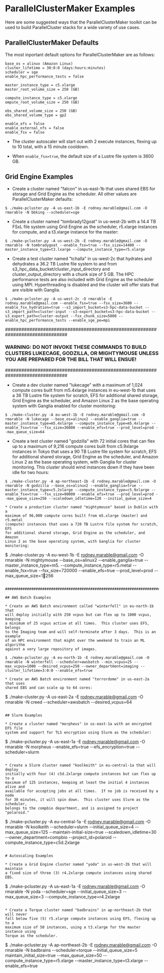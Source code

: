 # ParallelClusterMaker Examples

Here are some suggested ways that the ParallelClusterMaker toolkit can be used to build ParallelCluster stacks for a wide variety of use cases.

## ParallelClusterMaker Defaults

The most inportant default options for ParallelClusterMaker are as follows:

```
base_os = alinux (Amazon Linux)
cluster_lifetime = 30:0:0 (days:hours:minutes)
scheduler = sge
enable_hpc_performance_tests = false

master_instance_type = c5.xlarge
master_root_volume_size = 250 (GB)

compute_instance_type = c5.xlarge
ompute_root_volume_size = 250 (GB)

ebs_shared_volume_size = 250 (GB)
ebs_shared_volume_type = gp2

enable_efs = false
enable_external_nfs = false
enable_fsx = false
```

* The cluster autoscaler will start out with 2 execute instances, flexing up to
10 total, with a 15 minute cooldown.

* When `enable_fsx=true`, the default size of a Lustre file system is 3600 GB.

## Grid Engine Examples

* Create a cluster named "falcon" in us-east-1b that uses shared EBS for storage and Grid Engine as the scheduler.  All other values are ParallelClusterMaker defaults:

```
$ ./make-pcluster.py -A us-east-1b -E rodney.marable@gmail.com -O rmarable -N bbking --scheduler=sge
```

* Create a cluster named "tombrady12goat" in us-west-2b with a 14.4 TB FSxL file
system using Grid Engine as the scheduler, r5.xlarge instances for compute, and a t3.xlarge instance for the master:

```
$ ./make-pcluster.py -A us-west-2b -E rodney.marable@gmail.com -O rmarable -N tombradygoat --enable_fsx=true --fsx_size=14400 --master_instance_type=t3.lxarge --compute_instance_type=r5.xlarge
```

* Create a test cluster named "tchalla" in us-west-2c that hydrates and dehydrates a 36.2 TB Lustre file system to and from s3_hpc_data_bucket/cluster_input_directory and cluster_output_directory with a chunk size of 5 GB.  The HPC performance tests are also included with Grid Engine as the scheduler using MPI.  Hyperthreading is disabled and the cluster will offer stats that are visible with Ganglia.

```
$ ./make-pcluster.py -A us-west-2c -O rmarable -E rodney.marable@gmail.com --enable_fsx=true --fsx_size=3600 --enable_fsx_hydration=true --s3_import_bucket=s3-hpc-data-bucket --s3_import_path=cluster-input --s3-export_bucket=s3-hpc-data-bucket --s3_export_path=cluster-output --fsx_chunk_size=5000 --enable_hpc_performance_tests --enable_sge_pe=mpi
```

###############################################################################
### WARNING: DO **NOT** INVOKE THESE COMMANDS TO BUILD CLUSTERS LUKECAGE, GODZILLA, OR MIGHTYMOUSE UNLESS YOU ARE PREPARED FOR THE BILL THAT WILL ENSUE!
###############################################################################

* Create a dev cluster named "lukecage" with a maximum of 1,024 compute cores
built from m5.4xlarge instances in eu-west-1b that uses a 36 TB Lustre file
system for scratch, EFS for additional shared storage, Grid Engine as the
scheduler, and Amazon Linux 2 as the base operating system with Ganglia
enabled for cluster monitoring:

```
$ ./make-cluster.py -A eu-west-1b -E rodney.marable@gmail.com -O rmarable -N lukecage --base_os=alinux2 --enable_ganglia=true --master_instance_type=m5.4xlarge --compute_instance_type=m5.4xlarge --enable_fsx=true --fsx_size=36000 --enable_efs=true --prod_level=prod --max_queue_size=64
```

* Create a test cluster named "godzilla" with 72 initial cores that can flex
up to a  maximum of 9,216 compute cores built from c5.9xlarge instances in
Tokyo that uses a 90 TB Lustre file system for scratch, EFS for additional
shared storage, Grid Engine as the scheduler, and Amazon Linux 2 as the base
operating system, with Ganglia for cluster monitoring.  This cluster should 
wind instances down if they have been idle for two hours:

```
$ ./make-cluster.py -A ap-northeast-1b -E rodney.marable@gmail.com -O rmarable -N godzilla --base_os=alinux2 --enable_ganglia=true --master_instance_type=c5.2xlarge --compute_instance_type=c5.9xlarge --enable_fsx=true --fsx_size=90000 --enable_efs=true --prod_level=prod --max_queue_size=256 --scaledown_idletime=120 --initial_queue_size=4

* Create a production cluster named "mightymouse" based in Dublin with a
maximum of 96,000 compute cores built from m5.xlarge (master) and r5.metal
(compute) instances that uses a 720 TB Lustre file system for scratch, EFS
for additional shared storage, Grid Engine as the scheduler, and Amazon
Linux 2 as the base operating system, with Ganglia for cluster monitoring:

```
$ ./make-cluster.py -A eu-west-1b  -E rodney.marable@gmail.com -O rmarable -N mightymouse --base_os=alinux2 --enable_ganglia=true --master_instance_type=m5. --compute_instance_type=r5.metal --enable_fsx=true --fsx_size=720000 --enable_efs=true --prod_level=prod --max_queue_size=1256
```

###############################################################################

## AWS Batch Examples

* Create an AWS Batch environment called "winterfell" in eu-north-1b that
will deploy initially with 250 vcpus but can flex up to 1000 vcpus, keeping
a minimum of 25 vcpus active at all times.  This cluster uses EFS, belongs
to the Imaging team and will self-terminate after 3 days.  This is an example
of an HPC environment that might over the weekend to train an ML algorithm
against a very large repository of images.

$ ./make-pcluster.py -A eu-north-1b -E rodney.marable@gmail.com -O rmarable -N winterfell --scheduler=awsbatch --min_vcpus=25 --max_vcpus=1000 --desired_vcpus=250 --owner_department=imaging --cluster_lifetime=3:0:0 --enable_efs=true

* Create an AWS Batch environment named "terrordome" in us-east-2a that uses
shared EBS and can scale up to 64 cores:

```
$ ./make-cluster.py -A us-east-2a -E rodney.marable@gmail.com -O rmarable -N creed --scheduler=awsbatch --desired_vcpus=64
```

## Slurm Examples

* Create a cluster named "morpheus" in us-east-1a with an encrypted EFS file
system and support for TLS encryption using Slurm as the scheduler:

```
$ ./make-pcluster.py -A us-east-1a -E rodney.marable@gmail.com -O rmarable -N morpheus --enable_efs=true --efs_encryption=true --scheduler=slurm
```

* Create a Slurm cluster named "koolkeith" in eu-central-1a that will deploy
initially with four (4) c5d.2xlarge compute instances but can flex up to a
maximum of 125 instances, keeping at least the initial 4 instances alive and
available for accepting jobs at all times.  If no job is received by a node
for 30 minutes, it will spin down.  This cluster uses Slurm as the scheduler,
belongs to the compbio department, and is assigned to project "polaroid."

```
$ ./make-pcluster.py -A eu-central-1a -E rodney.marable@gmail.com -O rmarable -N koolkeith --scheduler=slurm --initial_queue_size=4 --max_queue_size=125 --maintain-initial-size=true --scaledown_idletime=30 --owner_department=compbio --project_id=polaroid --compute_instance_type=c5d.2xlarge
```

# Autoscaling Examples

* Create a Grid Engine cluster named "yoda" in us-west-2b that will maintain
a fixed size of three (3) r4.2xlarge compute instances using shared EBS.

```
$ ./make-pcluster.py -A us-east-1a -E rodney.marable@gmail.com -O rmarable -N yoda --scheduler=sge --initial_queue_size=3 --max_queue_size=3 --compute_instance_type=r4.2xlarge
```

* Create a Torque cluster named "badbrains" in ap-northeast-2b that will never
fall below five (5) r5.xlarge compute instances using EFS, flexing up to a 
maximum size of 50 instances, using a t3.xlarge for the master instance using
Torque as the scheduler.

```
$ ./make-pcluster.py -A ap-northeast-2b -E rodney.marable@gmail.com -O rmarable -N badbrains --scheduler=torque --initial_queue_size=5 maintain_initial_size=true --max_queue_size=50 --compute_instance_type=r5.xlarge --master_instance_type=t3.xlarge --enable_efs=true
```
